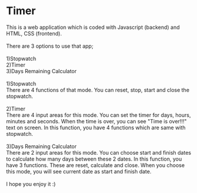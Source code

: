 # Timer <br/>
This is a web application which is coded with Javascript (backend) and HTML, CSS (frontend).<br/>
<br/>
There are 3 options to use that app;<br/>
<br/>
1)Stopwatch<br/>
2)Timer<br/>
3)Days Remaining Calculator<br/>
<br/>
1)Stopwatch<br/>
There are 4 functions of that mode. You can reset, stop, start and close the stopwatch.<br/>
<br/>
2)Timer<br/>
There are 4 input areas for this mode. You can set the timer for days, hours, minutes and seconds. When the time is over, you can see "Time is over!!!" text on screen. In this function, you have 4 functions which are same with stopwatch.<br/>
<br/>
3)Days Remaining Calculator<br/>
There are 2 input areas for this mode. You can choose start and finish dates to calculate how many days between these 2 dates. In this function, you have 3 functions. These are reset, calculate and close. When you choose this mode, you will see current date as start and finish date.<br/>
<br/> 
I hope you enjoy it :)
